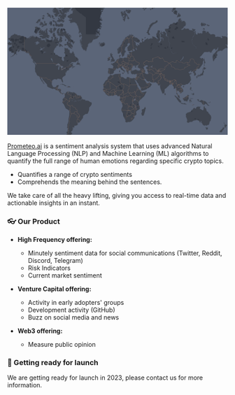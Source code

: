 ![World Image](https://github.com/PROMETEO-AI/.github/blob/main/profile/assets/landing.png?raw=true)

[Prometeo.ai](https://prometeo.ai) is a sentiment analysis system that uses advanced Natural Language Processing (NLP) and Machine Learning (ML) algorithms to quantify the full range of human emotions regarding specific crypto topics. 
- Quantifies a range of crypto sentiments 
- Comprehends the meaning behind the sentences. 

We take care of all the heavy lifting, giving you access to real-time data and actionable insights in an instant.

### 👓 Our Product

- **High Frequency offering:** 
    - Minutely sentiment data for social communications (Twitter, Reddit, Discord, Telegram)
    - Risk Indicators
    - Current market sentiment

- **Venture Capital offering:** 
    - Activity in early adopters' groups
    - Development activity (GitHub)
    - Buzz on social media and news

- **Web3 offering:**
    - Measure public opinion


### 🍿 Getting ready for launch

We are getting ready for launch in 2023, please contact us for more information.



